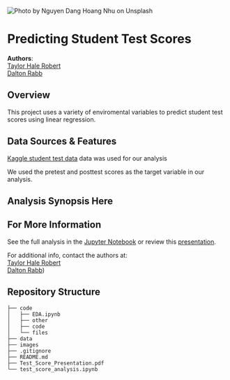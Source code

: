 ![Photo by <a href="https://unsplash.com/photos/qDgTQOYk6B8">Nguyen Dang Hoang Nhu</a> on <a href="https://unsplash.com/photos/qDgTQOYk6B8">Unsplash</a>
  ](./images/nguyen-dang-hoang-nhu-qDgTQOYk6B8-unsplash.jpg)

# Predicting Student Test Scores

**Authors**: <br>[Taylor Hale Robert](mailto:taylorhale11@gmail.com)
                <br>[Dalton Rabb](mailto:drabb138@gmail.com)


## Overview

This project uses a variety of enviromental variables to predict student test scores using linear regression.

## Data Sources & Features

[Kaggle student test data](https://www.kaggle.com/spscientist/students-performance-in-exams) data was used for our analysis

We used the pretest and posttest scores as the target variable in our analysis.

## Analysis Synopsis Here

## For More Information

See the full analysis in the [Jupyter Notebook](./test_score_analysis.ipynb) or review this [presentation](./Test_Score_Presentation.pdf).

For additional info, contact the authors at:<br>
[Taylor Hale Robert](mailto:taylorhale11@gmail.com)
<br>[Dalton Rabb](mailto:drabb138@gmail.com))


## Repository Structure

```
├── code
│   ├── EDA.ipynb
│   ├── other
│   ├── code
│   └── files
├── data
├── images
├── .gitignore
├── README.md
├── Test_Score_Presentation.pdf
└── test_score_analysis.ipynb
